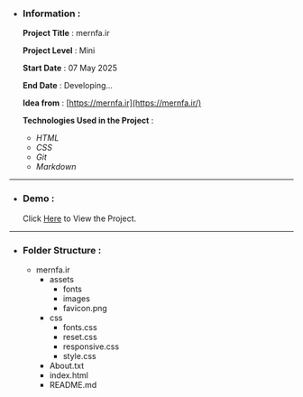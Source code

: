 - ### Information :

  **Project Title** : mernfa.ir

  **Project Level** : Mini

  **Start Date** : 07 May 2025

  **End Date** : Developing...

  **Idea from** : [https://mernfa.ir](https://mernfa.ir/)

  **Technologies Used in the Project** :

  - *HTML*
  - *CSS*
  - *Git*
  - *Markdown*

---

- ### Demo :

  Click [Here](https://hojjatgholamzadeh1997.github.io/mernfa.ir/) to View the Project.

---

- ### Folder Structure :

  + mernfa.ir
    + assets
      + fonts
      + images
      + favicon.png
    + css
      + fonts.css
      + reset.css
      + responsive.css
      + style.css
    + About.txt
    + index.html
    + README.md
